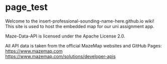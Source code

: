 # page_test

Welcome to the insert-professional-sounding-name-here.github.io wiki! This site is used to host the embedded map for our uni assignment app.

Maze-Data-API is licensed under the Apache License 2.0.

All API data is taken from the official MazeMap websites and GitHub Pages: 
https://www.mazemap.com
https://www.mazemap.com/solutions/developer-apis

